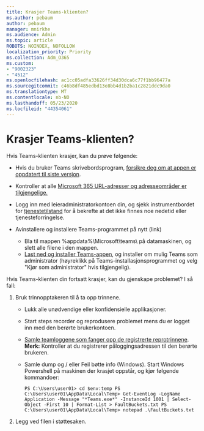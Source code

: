 ```yaml
---
title: Krasjer Teams-klienten?
ms.author: pebaum
author: pebaum
manager: mnirkhe
ms.audience: Admin
ms.topic: article
ROBOTS: NOINDEX, NOFOLLOW
localization_priority: Priority
ms.collection: Adm_O365
ms.custom:
- "9002323"
- "4512"
ms.openlocfilehash: ac1cc05adfa33626ff34d30dca6c77f1bb96477a
ms.sourcegitcommit: c46b8df485edbd13e8bb4d1b2ba1c2821ddc9da0
ms.translationtype: MT
ms.contentlocale: nb-NO
ms.lasthandoff: 05/23/2020
ms.locfileid: "44354061"
---
```

# <a name="teams-client-crashing"></a>Krasjer Teams-klienten?

Hvis Teams-klienten krasjer, kan du prøve følgende:

- Hvis du bruker Teams skrivebordsprogram, [forsikre deg om at appen er oppdatert til siste versjon](https://support.office.com/article/Update-Microsoft-Teams-535a8e4b-45f0-4f6c-8b3d-91bca7a51db1).

- Kontroller at alle [Microsoft 365 URL-adresser og adresseområder er tilgjengelige.](https://docs.microsoft.com/microsoftteams/connectivity-issues)

- Logg inn med leieradministratorkontoen din, og sjekk instrumentbordet for [tjenestetilstand](https://docs.microsoft.com/office365/enterprise/view-service-health) for å bekrefte at det ikke finnes noe nedetid eller tjenesteforringelse.

- Avinstallere og installere Teams-programmet på nytt (link)
    - Bla til mappen %appdata%\Microsoft\teams\ på datamaskinen, og slett alle filene i den mappen.
    - [Last ned og installer Teams-appen](https://www.microsoft.com/microsoft-365/microsoft-teams/group-chat-software#office-DesktopAppDownload-ofoushy), og installer om mulig Teams som administrator (høyreklikk på Teams-installasjonsprogrammet og velg "Kjør som administrator" hvis tilgjengelig).

Hvis Teams-klienten din fortsatt krasjer, kan du gjenskape problemet? I så fall:

1. Bruk trinnopptakeren til å ta opp trinnene.
    - Lukk alle unødvendige eller konfidensielle applikasjoner.
    - Start steps recorder og reprodusere problemet mens du er logget inn med den berørte brukerkontoen.
    - [Samle teamloggene som fanger opp de registrerte reprotrinnene](https://docs.microsoft.com/microsoftteams/log-files). **Merk:** Kontroller at du registrerer påloggingsadressen til den berørte brukeren.
    - Samle dump og / eller Feil bøtte info (Windows). Start Windows Powershell på maskinen der krasjet oppstår, og kjør følgende kommandoer:

        `
        PS C:\Users\user01> cd $env:temp
        PS C:\Users\user01\AppData\Local\Temp> Get-EventLog -LogName Application -Message "*Teams.exe*" -InstanceId 1001 | Select-Object -First 10 | Format-List > FaultBuckets.txt
        PS C:\Users\user01\AppData\Local\Temp> notepad .\FaultBuckets.txt
        `
    
2. Legg ved filen i støttesaken.
